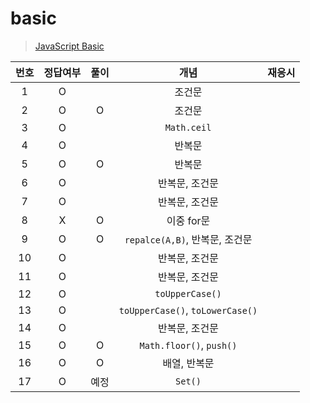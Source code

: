 # basic
> [JavaScript Basic](../../../theory/basic.md)

|번호|정답여부|풀이|개념|재응시|
|:---:|:---:|:---:|:---:|:--:|
|1|O||조건문
|2|O|O|조건문
|3|O||`Math.ceil`
|4|O||반복문
|5|O|O|반복문
|6|O||반복문, 조건문 
|7|O||반복문, 조건문
|8|X|O|이중 for문
|9|O|O|`repalce(A,B)`, 반복문, 조건문
|10|O||반복문, 조건문
|11|O||반복문, 조건문
|12|O||`toUpperCase()`
|13|O||`toUpperCase()`, `toLowerCase()`
|14|O||반복문, 조건문
|15|O|O|`Math.floor()`, `push()`
|16|O|O|배열, 반복문
|17|O|예정|`Set()`